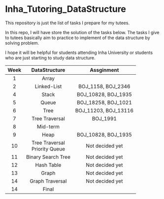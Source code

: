 # Inha_Tutoring_DataStructure

This repository is just the list of tasks I prepare for my tutees.

In this repo, I will have store the solution of the tasks below. The tasks I give to tutees basically aim to practice to implement of the data structure by solving problem.

I hope it will be helpful for students attending Inha University or students who are just starting to study data structure.

|Week|DataStructure|Assginment|
|:---:|:---:|:---:|
|1|Array||
|2|Linked-List|BOJ_1158, BOJ_2346|
|4|Stack|BOJ_10828, BOJ_1935|
|5|Queue|BOJ_18258, BOJ_1021|
|6|Tree|BOJ_11203, BOJ_13116|
|7|Tree Traversal|BOJ_1991|
|8|Mid-term||
|9|Heap|BOJ_10828, BOJ_1935|
|10|Tree Traversal<br/>Priority Queue|Not decided yet|
|11|Binary Search Tree|Not decided yet|
|12|Hash Table|Not decided yet|
|13|Graph|Not decided yet|
|14|Graph Traversal|Not decided yet|
|14|Final||
